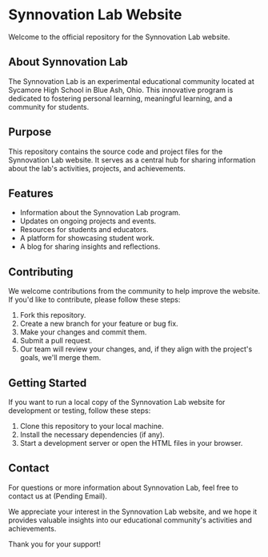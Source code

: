# Synnovation Lab Website

Welcome to the official repository for the Synnovation Lab website.

## About Synnovation Lab
The Synnovation Lab is an experimental educational community located at Sycamore High School in Blue Ash, Ohio. This innovative program is dedicated to fostering personal learning, meaningful learning, and a community for students.

## Purpose
This repository contains the source code and project files for the Synnovation Lab website. It serves as a central hub for sharing information about the lab's activities, projects, and achievements.

## Features
- Information about the Synnovation Lab program.
- Updates on ongoing projects and events.
- Resources for students and educators.
- A platform for showcasing student work.
- A blog for sharing insights and reflections.

## Contributing
We welcome contributions from the community to help improve the website. If you'd like to contribute, please follow these steps:
1. Fork this repository.
2. Create a new branch for your feature or bug fix.
3. Make your changes and commit them.
4. Submit a pull request.
5. Our team will review your changes, and, if they align with the project's goals, we'll merge them.

## Getting Started
If you want to run a local copy of the Synnovation Lab website for development or testing, follow these steps:
1. Clone this repository to your local machine.
2. Install the necessary dependencies (if any).
3. Start a development server or open the HTML files in your browser.

## Contact
For questions or more information about Synnovation Lab, feel free to contact us at (Pending Email).

We appreciate your interest in the Synnovation Lab website, and we hope it provides valuable insights into our educational community's activities and achievements.

Thank you for your support!
